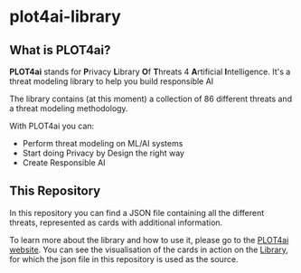 # plot4ai-library

## What is PLOT4ai?

**PLOT4ai** stands for **P**rivacy **L**ibrary **O**f **T**hreats 4 **A**rtificial **I**ntelligence.
It's a threat modeling library to help you build responsible AI

The library contains (at this moment) a collection of 86 different threats and a threat modeling methodology.

With PLOT4ai you can:

* Perform threat modeling on ML/AI systems
* Start doing Privacy by Design the right way
* Create Responsible AI

## This Repository

In this repository you can find a JSON file containing all the different threats, represented as cards with additional information.

To learn more about the library and how to use it, please go to the [PLOT4ai website](https://plot4.ai/). You can see the visualisation of the cards in action on the [Library](https://plot4.ai/library), for which the json file in this repository is used as the source.
